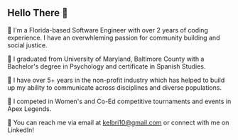 ## Hello There :hugs: 
💾 I'm a Florida-based Software Engineer with over 2 years of coding experience. I have an overwhleming passion for community building and social justice. 

💾 I graduated from University of Maryland, Baltimore County with a Bachelor's degree in Psychology and certificate in Spanish Studies.

💾 I have over 5+ years in the non-profit industry which has helped to build up my ability to communicate across disciplines and diverse populations.

💾 I competed in Women's and Co-Ed competitive tournaments and events in Apex Legends.

💾 You can reach me via email at kelbri10@gmail.com or connect with me on LinkedIn! 
